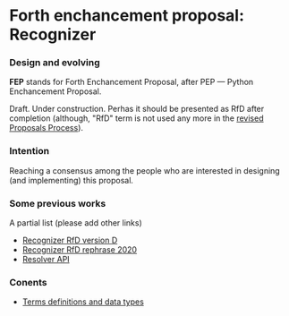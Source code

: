 # Forth enchancement proposal: Recognizer
### Design and evolving

**FEP** stands for Forth Enchancement Proposal, after PEP — Python Enchancement Proposal.

Draft. Under construction.
Perhas it should be presented as RfD after completion (although, "RfD" term is not used any more in the [revised Proposals Process](https://forth-standard.org/standard/process#contribution-71)).


### Intention

Reaching a consensus among the people who are interested in designing (and implementing) this proposal.

### Some previous works

A partial list (please add other links)

 - [Recognizer RfD version D](http://amforth.sourceforge.net/pr/Recognizer-rfc-D.html)
 - [Recognizer RfD rephrase 2020](https://forth-standard.org/standard/intro#contribution-131)
 - [Resolver API](https://github.com/ruv/forth-design-exp/blob/master/docs/resolver-api.md)


### Conents

- [Terms definitions and data types](./terms-and-datatypes.md)
